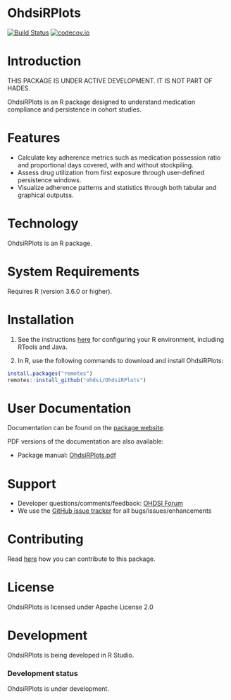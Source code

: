 OhdsiRPlots
================


[![Build Status](https://github.com/OHDSI/OhdsiRPlots/workflows/R-CMD-check/badge.svg)](https://github.com/OHDSI/OhdsiRPlots/actions?query=workflow%3AR-CMD-check)
[![codecov.io](https://codecov.io/github/OHDSI/OhdsiRPlots/coverage.svg?branch=main)](https://codecov.io/github/OHDSI/OhdsiRPlots?branch=main)

Introduction
============

THIS PACKAGE IS UNDER ACTIVE DEVELOPMENT. IT IS NOT PART OF HADES.

OhdsiRPlots is an R package designed to understand medication compliance and persistence in cohort studies. 

Features
========
- Calculate key adherence metrics such as medication possession ratio and proportional days covered, with and without stockpiling.
- Assess drug utilization from first exposure through user-defined persistence windows.
- Visualize adherence patterns and statistics through both tabular and graphical outputss.


Technology
============
OhdsiRPlots is an R package.

System Requirements
============
Requires R (version 3.6.0 or higher). 

Installation
=============
1. See the instructions [here](https://ohdsi.github.io/Hades/rSetup.html) for configuring your R environment, including RTools and Java.

2. In R, use the following commands to download and install OhdsiRPlots:

  ```r
  install.packages("remotes")
  remotes::install_github("ohdsi/OhdsiRPlots")
  ```

User Documentation
==================
Documentation can be found on the [package website](https://ohdsi.github.io/OhdsiRPlots).

PDF versions of the documentation are also available:
* Package manual: [OhdsiRPlots.pdf](https://raw.githubusercontent.com/OHDSI/OhdsiRPlots/main/extras/OhdsiRPlots.pdf)

Support
=======
* Developer questions/comments/feedback: <a href="http://forums.ohdsi.org/c/developers">OHDSI Forum</a>
* We use the <a href="https://github.com/OHDSI/OhdsiRPlots/issues">GitHub issue tracker</a> for all bugs/issues/enhancements

Contributing
============
Read [here](https://ohdsi.github.io/Hades/contribute.html) how you can contribute to this package.

License
=======
OhdsiRPlots is licensed under Apache License 2.0

Development
===========
OhdsiRPlots is being developed in R Studio.

### Development status

OhdsiRPlots is under development.
